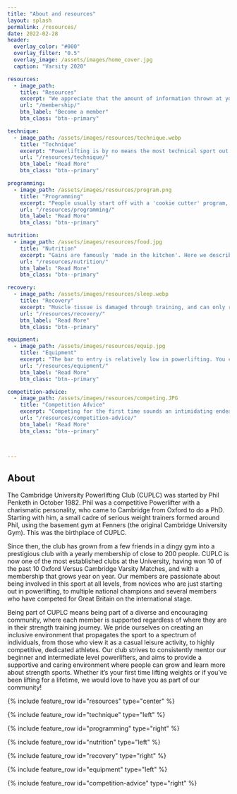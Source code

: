 ```yaml
---
title: "About and resources"
layout: splash
permalink: /resources/
date: 2022-02-28
header:
  overlay_color: "#000"
  overlay_filter: "0.5"
  overlay_image: /assets/images/home_cover.jpg
  caption: "Varsity 2020"

resources:
  - image_path:
    title: "Resources"
    excerpt: "We appreciate that the amount of information thrown at you when you first start powerlifting may be overwhelming. We've therefore written some information about some of powerlifting's key principles so you may come back to it in your own time. There's a lot here, organised in a suggested reading order, along with links to external resources. Thanks to ex-webmaster Steve for putting a lot of this together. If you find the information on this page useful, we think you'd probably also gain a lot from joining the club."
    url: "/membership/"
    btn_label: "Become a member"
    btn_class: "btn--primary"

technique:
  - image_path: /assets/images/resources/technique.webp
    title: "Technique"
    excerpt: "Powerlifting is by no means the most technical sport out there, but is also not mindless. As a bare minimum, one should strive to have sufficiently good technique so as to not injure themselves while training. Beyond this, further weight may be lifted may be unlocked through constant work refining of technique, alongside neurological strength gains and physical hypertrophic gains. "
    url: "/resources/technique/"
    btn_label: "Read More"
    btn_class: "btn--primary"

programming:
  - image_path: /assets/images/resources/program.png
    title: "Programming"
    excerpt: "People usually start off with a 'cookie cutter' program, of which we recommend several good options we've tried ourselves. These however can't work forever, as one becomes a more intermediate lifter. We go on to outline the key training variables behind a good program, and how one could write and structure their own programs for more specific goals as they become more advanced. Also check out our pages on finding your [maximum recoverable volume](/resources/programming/finding-your-mrv/) and [addressing weak points](/resources/programming/addressing-weak-points/)."
    url: "/resources/programming/"
    btn_label: "Read More"
    btn_class: "btn--primary"

nutrition:
  - image_path: /assets/images/resources/food.jpg
    title: "Nutrition"
    excerpt: "Gains are famously 'made in the kitchen'. Here we describe how precisely this works, and what variables one has at their disposal to control here. We like to think about this as a pyramid - some variables are more important than others. There's no point worrying about your vitamin levels if you're not eating enough to satisfactorily recover."
    url: "/resources/nutrition/"
    btn_label: "Read More"
    btn_class: "btn--primary"

recovery:
  - image_path: /assets/images/resources/sleep.webp
    title: "Recovery"
    excerpt: "Muscle tissue is damaged through training, and can only repair and adapt to be stronger when provided sufficient ability to recover. Nutrition plays a key role in recovery, but is not the only factor. Sleep and stress are both known to have important effects on the body's regenerative processes. There are also several other less extensively researched interventions that may aid or hinder recovery."
    url: "/resources/recovery/"
    btn_label: "Read More"
    btn_class: "btn--primary"

equipment:
  - image_path: /assets/images/resources/equip.jpg
    title: "Equipment"
    excerpt: "The bar to entry is relatively low in powerlifting. You can start out with just a gym membership, and your usual gym clothes. As you progress, you'll probably want to acquire several bits of kit to help increase tightness and reduce energy leaks, ensuring your force is being transferred into the bar as effeicently as possible."
    url: "/resources/equipment/"
    btn_label: "Read More"
    btn_class: "btn--primary"

competition-advice:
  - image_path: /assets/images/resources/competing.JPG
    title: "Competition Advice"
    excerpt: "Competing for the first time sounds an intimidating endeavour, but it shouldn't be. Here we outline how to prepare for a competition in the weeks and days leading up to it, as well as things to keep in mind and bring on the day itself. "
    url: "/resources/competition-advice/"
    btn_label: "Read More"
    btn_class: "btn--primary"



---
```

## About
The Cambridge University Powerlifting Club (CUPLC) was started by Phil Penketh
in October 1982. Phil was a competitive Powerlifter with a charismatic
personality, who came to Cambridge from Oxford to do a PhD. Starting with him,
a small cadre of serious weight trainers formed around Phil, using the basement
gym at Fenners (the original Cambridge University Gym). This was the birthplace
of CUPLC. 

Since then, the club has grown from a few friends in a dingy gym into a
prestigious club with a yearly membership of close to 200 people. CUPLC is now
one of the most established clubs at the University, having won 10 of the past
10 Oxford Versus Cambridge Varsity Matches, and with a membership that grows
year on year. Our members are passionate about being involved in this sport at
all levels, from novices who are just starting out in powerlifting, to multiple
national champions and several members who have competed for Great Britain on
the international stage. 

Being part of CUPLC means being part of a diverse and encouraging community,
where each member is supported regardless of where they are in their strength
training journey. We pride ourselves on creating an inclusive environment that
propagates the sport to a spectrum of individuals, from those who view it as a
casual leisure activity, to highly competitive, dedicated athletes. Our club
strives to consistently mentor our beginner and intermediate level powerlifters,
and aims to provide a supportive and caring environment where people can grow
and learn more about strength sports. Whether it’s your first time lifting
weights or if you’ve been lifting for a lifetime, we would love to have you as
part of our community! 


{% include feature_row id="resources" type="center" %}

{% include feature_row id="technique" type="left" %}

{% include feature_row id="programming" type="right" %}

{% include feature_row id="nutrition" type="left" %}

{% include feature_row id="recovery" type="right" %}

{% include feature_row id="equipment" type="left" %}

{% include feature_row id="competition-advice" type="right" %}
